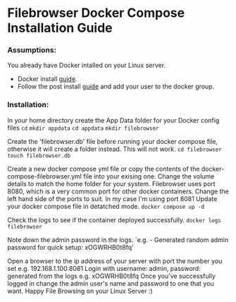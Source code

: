 # Filebrowser Docker Compose Installation Guide

### Assumptions:
You already have Docker intalled on your Linux server.

- Docker install [guide](https://docs.docker.com/engine/install/).
- Follow the post install [guide](https://docs.docker.com/engine/install/linux-postinstall/) and add your user to the docker group.

### Installation:
In your home directory create the App Data folder for your Docker config files
`cd`
`mkdir appdata`
`cd appdata`
`mkdir filebrowser`

Create the 'filebrowser.db' file before running your docker compose file, otherwise it will create a folder instead. This will not work.
`cd filebrowser`
`touch filebrowser.db`

Create a new docker compose yml file or copy the contents of the docker-compose-filebrowser.yml file into your exising one.
Change the volume details to match the home folder for your system. Filebrowser uses port 8080, which is a very common port for other docker containers. Change the left hand side of the ports to suit. In my case I'm using port 8081
Update your docker compose file in detatched mode.
`docker compose up -d`

Check the logs to see if the container deployed successfully.
`docker logs filebrowser`

Note down the admin password in the logs.
`e.g. - Generated random admin password for quick setup: xOGWRHB0t8fq'

Open a browser to the ip address of your server with port the number you set e.g. 192.168.1.100:8081
Login with username: admin, password: generated from the logs e.g. xOGWRHB0t8fq
Once you've successfully logged in change the admin user's name and password to one that you want.
Happy File Browsing on your Linux Server :)
